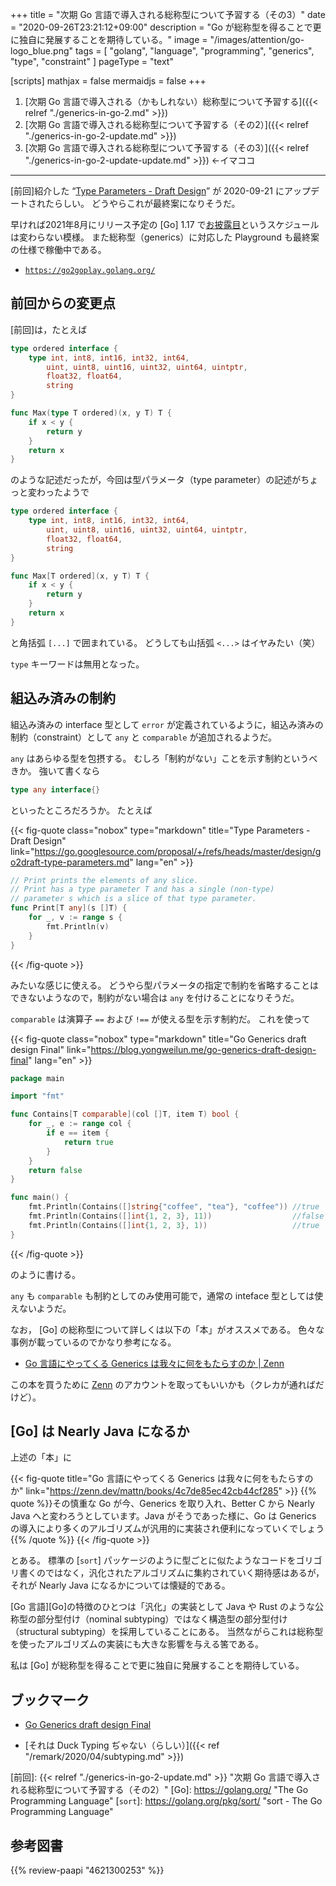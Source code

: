 +++
title = "次期 Go 言語で導入される総称型について予習する（その3）"
date =  "2020-09-26T23:21:12+09:00"
description = "Go が総称型を得ることで更に独自に発展することを期待している。"
image = "/images/attention/go-logo_blue.png"
tags = [ "golang", "language", "programming", "generics", "type", "constraint" ]
pageType = "text"

[scripts]
  mathjax = false
  mermaidjs = false
+++

1. [次期 Go 言語で導入される（かもしれない）総称型について予習する]({{< relref "./generics-in-go-2.md" >}})
1. [次期 Go 言語で導入される総称型について予習する（その2）]({{< relref "./generics-in-go-2-update.md" >}})
1. [次期 Go 言語で導入される総称型について予習する（その3）]({{< relref "./generics-in-go-2-update-update.md" >}}) ←イマココ

----

[前回]紹介した “[Type Parameters - Draft Design](https://go.googlesource.com/proposal/+/refs/heads/master/design/go2draft-type-parameters.md)” が 2020-09-21 にアップデートされたらしい。
どうやらこれが最終案になりそうだ。

早ければ2021年8月にリリース予定の [Go] 1.17 で[お披露目](https://blog.golang.org/generics-next-step "The Next Step for Generics - The Go Blog")というスケジュールは変わらない模様。
また総称型（generics）に対応した Playground も最終案の仕様で稼働中である。

- [`https://go2goplay.golang.org/`](https://go2goplay.golang.org/)

## 前回からの変更点

[前回]は，たとえば

```go
type ordered interface {
	type int, int8, int16, int32, int64,
		uint, uint8, uint16, uint32, uint64, uintptr,
		float32, float64,
		string
}

func Max(type T ordered)(x, y T) T {
    if x < y {
        return y
    }
    return x
}
```

のような記述だったが，今回は型パラメータ（type parameter）の記述がちょっと変わったようで


```go {hl_lines=[8]}
type ordered interface {
	type int, int8, int16, int32, int64,
		uint, uint8, uint16, uint32, uint64, uintptr,
		float32, float64,
		string
}

func Max[T ordered](x, y T) T {
	if x < y {
		return y
	}
	return x
}
```

と角括弧 `[...]` で囲まれている。
どうしても山括弧 `<...>` はイヤみたい（笑）

`type` キーワードは無用となった。

## 組込み済みの制約

組込み済みの interface 型として `error` が定義されているように，組込み済みの制約（constraint）として `any` と `comparable` が追加されるようだ。

`any` はあらゆる型を包摂する。
むしろ「制約がない」ことを示す制約というべきか。
強いて書くなら

```go
type any interface{}
```

といったところだろうか。
たとえば

{{< fig-quote class="nobox" type="markdown" title="Type Parameters - Draft Design" link="https://go.googlesource.com/proposal/+/refs/heads/master/design/go2draft-type-parameters.md" lang="en" >}}
```go {hl_lines=[4]}
// Print prints the elements of any slice.
// Print has a type parameter T and has a single (non-type)
// parameter s which is a slice of that type parameter.
func Print[T any](s []T) {
    for _, v := range s {
		fmt.Println(v)
	}
}
```
{{< /fig-quote >}}

みたいな感じに使える。
どうやら型パラメータの指定で制約を省略することはできないようなので，制約がない場合は `any` を付けることになりそうだ。

`comparable` は演算子 `==` および `!==` が使える型を示す制約だ。
これを使って

{{< fig-quote class="nobox" type="markdown" title="Go Generics draft design Final" link="https://blog.yongweilun.me/go-generics-draft-design-final" lang="en" >}}
```go {hl_lines=[5]}
package main

import "fmt"

func Contains[T comparable](col []T, item T) bool {
	for _, e := range col {
		if e == item {
			return true
		}
	}
	return false
}

func main() {
	fmt.Println(Contains([]string{"coffee", "tea"}, "coffee")) //true
	fmt.Println(Contains([]int{1, 2, 3}, 11))                  //false
	fmt.Println(Contains([]int{1, 2, 3}, 1))                   //true
}
```
{{< /fig-quote >}}


のように書ける。

`any` も `comparable` も制約としてのみ使用可能で，通常の inteface 型としては使えないようだ。

なお， [Go] の総称型について詳しくは以下の「本」がオススメである。
色々な事例が載っているのでかなり参考になる。

- [Go 言語にやってくる Generics は我々に何をもたらすのか | Zenn](https://zenn.dev/mattn/books/4c7de85ec42cb44cf285)

この本を買うために [Zenn](https://zenn.dev/) のアカウントを取ってもいいかも（クレカが通ればだけど）。

## [Go] は Nearly Java になるか

上述の「本」に

{{< fig-quote title="Go 言語にやってくる Generics は我々に何をもたらすのか" link="https://zenn.dev/mattn/books/4c7de85ec42cb44cf285" >}}
{{% quote %}}その慎重な Go が今、Generics を取り入れ、Better C から Nearly Java へと変わろうとしています。Java がそうであった様に、Go は Generics の導入により多くのアルゴリズムが汎用的に実装され便利になっていくでしょう{{% /quote %}}
{{< /fig-quote >}}

とある。
標準の [`sort`] パッケージのように型ごとに似たようなコードをゴリゴリ書くのではなく，汎化されたアルゴリズムに集約されていく期待感はあるが，それが Nearly Java になるかについては懐疑的である。

[Go 言語][Go]の特徴のひとつは「汎化」の実装として Java や Rust のような公称型の部分型付け（nominal subtyping）ではなく構造型の部分型付け（structural subtyping）を採用していることにある。
当然ながらこれは総称型を使ったアルゴリズムの実装にも大きな影響を与える筈である。

私は [Go] が総称型を得ることで更に独自に発展することを期待している。

## ブックマーク

- [Go Generics draft design Final](https://blog.yongweilun.me/go-generics-draft-design-final?guid=none&deviceId=0389b3ed-c102-4f48-ba65-49e5f54124a4)

- [それは Duck Typing ぢゃない（らしい）]({{< ref "/remark/2020/04/subtyping.md" >}})

[前回]: {{< relref "./generics-in-go-2-update.md" >}} "次期 Go 言語で導入される総称型について予習する（その2）"
[Go]: https://golang.org/ "The Go Programming Language"
[`sort`]: https://golang.org/pkg/sort/ "sort - The Go Programming Language"

## 参考図書

{{% review-paapi "4621300253" %}} <!-- プログラミング言語Go -->
